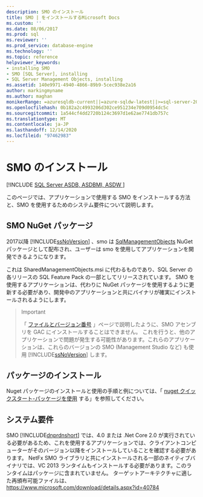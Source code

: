 ```yaml
---
description: SMO のインストール
title: SMO | をインストールするMicrosoft Docs
ms.custom: ''
ms.date: 08/06/2017
ms.prod: sql
ms.reviewer: ''
ms.prod_service: database-engine
ms.technology: ''
ms.topic: reference
helpviewer_keywords:
- installing SMO
- SMO [SQL Server], installing
- SQL Server Management Objects, installing
ms.assetid: 140e9971-4940-4866-89b9-5cec938e2a16
author: markingmyname
ms.author: maghan
monikerRange: =azuresqldb-current||=azure-sqldw-latest||>=sql-server-2016||>=sql-server-linux-2017||=azuresqldb-mi-current
ms.openlocfilehash: 0b182a2c4993206d302ce951234e709d0954dc5c
ms.sourcegitcommit: 1a544cf4dd2720b124c3697d1e62ae7741db757c
ms.translationtype: MT
ms.contentlocale: ja-JP
ms.lasthandoff: 12/14/2020
ms.locfileid: "97462983"
---
```

# <a name="installing-smo"></a>SMO のインストール

[!INCLUDE [SQL Server ASDB, ASDBMI, ASDW ](../../includes/applies-to-version/sql-asdb-asdbmi-asa.md)]

このページでは、アプリケーションで使用する SMO をインストールする方法と、SMO を使用するためのシステム要件について説明します。

## <a name="smo-nuget-package"></a>SMO NuGet パッケージ

2017以降 [!INCLUDE[ssNoVersion](../../includes/ssnoversion-md.md)] 、smo は [SqlManagementObjects](https://www.nuget.org/packages/Microsoft.SqlServer.SqlManagementObjects) NuGet パッケージとして配布され、ユーザーは smo を使用してアプリケーションを開発できるようになります。

これは SharedManagementObjects.msi に代わるものであり、SQL Server の各リリースの SQL Feature Pack の一部としてリリースされています。 SMO を使用するアプリケーションは、代わりに NuGet パッケージを使用するように更新する必要があり、開発中のアプリケーションと共にバイナリが確実にインストールされるようにします。

>>[!Important]
>>「 [ファイルとバージョン番号](files-and-version-numbers.md) 」ページで説明したように、SMO アセンブリを GAC にインストールすることはできません。 これを行うと、他のアプリケーションで問題が発生する可能性があります。これらのアプリケーションは、これらのバージョンの SMO (Management Studio など) も使用 [!INCLUDE[ssNoVersion](../../includes/ssnoversion-md.md)] します。

## <a name="installing-the-package"></a>パッケージのインストール

Nuget パッケージのインストールと使用の手順と例については、「 [nuget クイックスタート-パッケージを使用](/nuget/quickstart/use-a-package) する」を参照してください。 
  
## <a name="system-requirements"></a>システム要件
  
 SMO [!INCLUDE[dnprdnshort](../../includes/dnprdnshort-md.md)] では、4.0 または .Net Core 2.0 が実行されている必要があるため、これを使用するアプリケーションでは、クライアントコンピューターがそのバージョン以降をインストールしていることを確認する必要があります。 NetFx SMO ライブラリと共にインストールされる一部のネイティブバイナリでは、VC 2013 ランタイムもインストールする必要があります。このランタイムはパッケージに含まれていません。 ターゲットアーキテクチャに適した再頒布可能ファイルは、 https://www.microsoft.com/download/details.aspx?id=40784

